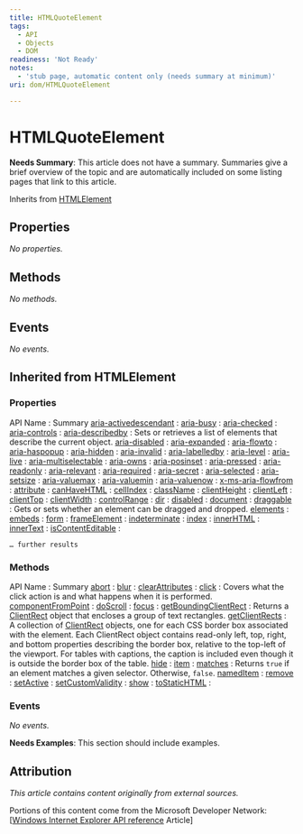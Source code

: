 ```yaml
---
title: HTMLQuoteElement
tags:
  - API
  - Objects
  - DOM
readiness: 'Not Ready'
notes:
  - 'stub page, automatic content only (needs summary at minimum)'
uri: dom/HTMLQuoteElement

---
```

# HTMLQuoteElement

**Needs Summary**: This article does not have a summary. Summaries give a brief overview of the topic and are automatically included on some listing pages that link to this article.

<span data-meta="subclass_of" data-type="key">Inherits from <span data-type="value">[HTMLElement](/dom/HTMLElement)</span></span>

## Properties

*No properties.*

## Methods

*No methods.*

## Events

*No events.*

## Inherited from HTMLElement

### Properties

API Name
:   Summary
[aria-activedescendant](/aria/attributes/aria-activedescendant)
:
[aria-busy](/aria/attributes/aria-busy)
:
[aria-checked](/aria/attributes/aria-checked)
:
[aria-controls](/aria/attributes/aria-controls)
:
[aria-describedby](/aria/attributes/aria-describedby)
:   Sets or retrieves a list of elements that describe the current object.
[aria-disabled](/aria/attributes/aria-disabled)
:
[aria-expanded](/aria/attributes/aria-expanded)
:
[aria-flowto](/aria/attributes/aria-flowto)
:
[aria-haspopup](/aria/attributes/aria-haspopup)
:
[aria-hidden](/aria/attributes/aria-hidden)
:
[aria-invalid](/aria/attributes/aria-invalid)
:
[aria-labelledby](/aria/attributes/aria-labelledby)
:
[aria-level](/aria/attributes/aria-level)
:
[aria-live](/aria/attributes/aria-live)
:
[aria-multiselectable](/aria/attributes/aria-multiselectable)
:
[aria-owns](/aria/attributes/aria-owns)
:
[aria-posinset](/aria/attributes/aria-posinset)
:
[aria-pressed](/aria/attributes/aria-pressed)
:
[aria-readonly](/aria/attributes/aria-readonly)
:
[aria-relevant](/aria/attributes/aria-relevant)
:
[aria-required](/aria/attributes/aria-required)
:
[aria-secret](/aria/attributes/aria-secret)
:
[aria-selected](/aria/attributes/aria-selected)
:
[aria-setsize](/aria/attributes/aria-setsize)
:
[aria-valuemax](/aria/attributes/aria-valuemax)
:
[aria-valuemin](/aria/attributes/aria-valuemin)
:
[aria-valuenow](/aria/attributes/aria-valuenow)
:
[x-ms-aria-flowfrom](/aria/attributes/x-ms-aria-flowfrom)
:
[attribute](/dom/HTMLElement/attribute)
:
[canHaveHTML](/dom/HTMLElement/canHaveHTML)
:
[cellIndex](/dom/HTMLElement/cellIndex)
:
[className](/dom/HTMLElement/className)
:
[clientHeight](/dom/HTMLElement/clientHeight)
:
[clientLeft](/dom/HTMLElement/clientLeft)
:
[clientTop](/dom/HTMLElement/clientTop)
:
[clientWidth](/dom/HTMLElement/clientWidth)
:
[controlRange](/dom/HTMLElement/controlRange)
:
[dir](/dom/HTMLElement/dir)
:
[disabled](/dom/HTMLElement/disabled)
:
[document](/dom/HTMLElement/document)
:
[draggable](/dom/HTMLElement/draggable)
:   Gets or sets whether an element can be dragged and dropped.
[elements](/dom/HTMLElement/elements)
:
[embeds](/dom/HTMLElement/embeds)
:
[form](/dom/HTMLElement/form)
:
[frameElement](/dom/HTMLElement/frameElement)
:
[indeterminate](/dom/HTMLElement/indeterminate)
:
[index](/dom/HTMLElement/index)
:
[innerHTML](/dom/HTMLElement/innerHTML)
:
[innerText](/dom/HTMLElement/innerText)
:
[isContentEditable](/dom/HTMLElement/isContentEditable)
:

<!-- -->

    … further results

### Methods

API Name
:   Summary
[abort](/dom/HTMLElement/abort)
:
[blur](/dom/HTMLElement/blur)
:
[clearAttributes](/dom/HTMLElement/clearAttributes)
:
[click](/dom/HTMLElement/click)
:   Covers what the click action is and what happens when it is performed.
[componentFromPoint](/dom/HTMLElement/componentFromPoint)
:
[doScroll](/dom/HTMLElement/doScroll)
:
[focus](/dom/HTMLElement/focus)
:
[getBoundingClientRect](/dom/HTMLElement/getBoundingClientRect)
:   Returns a [ClientRect](/css/cssom/ClientRect) object that encloses a group of text rectangles.
[getClientRects](/dom/HTMLElement/getClientRects)
:   A collection of [ClientRect](/css/cssom/ClientRect) objects, one for each CSS border box associated with the element. Each ClientRect object contains read-only left, top, right, and bottom properties describing the border box, relative to the top-left of the viewport. For tables with captions, the caption is included even though it is outside the border box of the table.
[hide](/dom/HTMLElement/hide)
:
[item](/dom/HTMLElement/item)
:
[matches](/dom/HTMLElement/matches)
:   Returns `true` if an element matches a given selector. Otherwise, `false`.
[namedItem](/dom/HTMLElement/namedItem)
:
[remove](/dom/HTMLElement/remove)
:
[setActive](/dom/HTMLElement/setActive)
:
[setCustomValidity](/dom/HTMLElement/setCustomValidity)
:
[show](/dom/HTMLElement/show)
:
[toStaticHTML](/dom/HTMLElement/toStaticHTML)
:

### Events

*No events.*

**Needs Examples**: This section should include examples.

## Attribution

*This article contains content originally from external sources.*

Portions of this content come from the Microsoft Developer Network: [[Windows Internet Explorer API reference](http://msdn.microsoft.com/en-us/library/ie/hh828809%28v=vs.85%29.aspx) Article]

